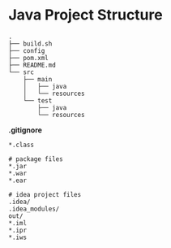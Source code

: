 # Java Project Structure

```text
.
├── build.sh
├── config
├── pom.xml
├── README.md
└── src
    ├── main
    │   ├── java
    │   └── resources
    └── test
        ├── java
        └── resources
```

**.gitignore**

```text
*.class

# package files
*.jar
*.war
*.ear

# idea project files
.idea/
.idea_modules/
out/
*.iml
*.ipr
*.iws
```
